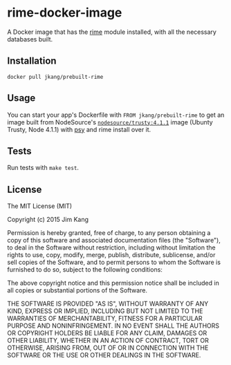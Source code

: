 rime-docker-image
==================

A Docker image that has the [rime](https://github.com/jimkang/rime) module installed, with all the necessary databases built.

Installation
------------

    docker pull jkang/prebuilt-rime

Usage
-----

You can start your app's Dockerfile with `FROM jkang/prebuilt-rime` to get an image built from NodeSource's [`nodesource/trusty:4.1.1`](https://github.com/nodesource/docker-node) image (Ubunty Trusty, Node 4.1.1) with [psy](https://github.com/substack/psy) and rime install over it.

Tests
-----

Run tests with `make test`.

License
-------

The MIT License (MIT)

Copyright (c) 2015 Jim Kang

Permission is hereby granted, free of charge, to any person obtaining a copy
of this software and associated documentation files (the "Software"), to deal
in the Software without restriction, including without limitation the rights
to use, copy, modify, merge, publish, distribute, sublicense, and/or sell
copies of the Software, and to permit persons to whom the Software is
furnished to do so, subject to the following conditions:

The above copyright notice and this permission notice shall be included in
all copies or substantial portions of the Software.

THE SOFTWARE IS PROVIDED "AS IS", WITHOUT WARRANTY OF ANY KIND, EXPRESS OR
IMPLIED, INCLUDING BUT NOT LIMITED TO THE WARRANTIES OF MERCHANTABILITY,
FITNESS FOR A PARTICULAR PURPOSE AND NONINFRINGEMENT. IN NO EVENT SHALL THE
AUTHORS OR COPYRIGHT HOLDERS BE LIABLE FOR ANY CLAIM, DAMAGES OR OTHER
LIABILITY, WHETHER IN AN ACTION OF CONTRACT, TORT OR OTHERWISE, ARISING FROM,
OUT OF OR IN CONNECTION WITH THE SOFTWARE OR THE USE OR OTHER DEALINGS IN
THE SOFTWARE.
